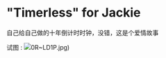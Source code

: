 # "Timerless" for Jackie


自己给自己做的十年倒计时时钟，没错，这是个爱情故事

试图 :
![](http://7xlhad.com1.z0.glb.clouddn.com/SQ~A%600SYH7AVD2W)0R~LD1P.jpg)

